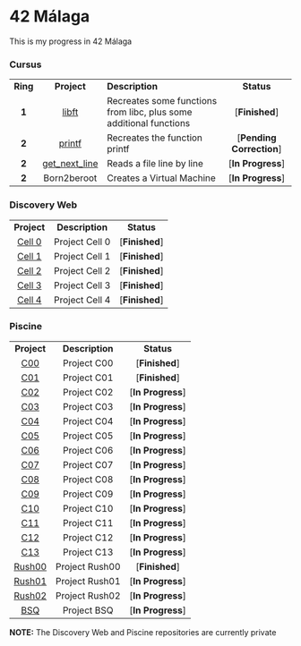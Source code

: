 <!-- Title -->

# 42 Málaga

This is my progress in 42 Málaga

<!-- Cursus -->

### Cursus

<table>
	<tr>
		<td align="center"><strong>Ring</strong></td>
		<td align="center"><strong>Project</strong></td>
		<td><strong>Description</strong></td>
		<td align="center"><strong>Status</strong></td>
	</tr>
	<tr>
		<td align="center"><strong>1</strong></td>
		<td align="center"><a href="https://github.com/SrRecursive/libft">libft</a></td>
		<td>Recreates some functions from libc, plus some additional functions</td>
		<td align="center">[<strong>Finished</strong>]</td>
	</tr>
	<tr>
		<td align="center"><strong>2</strong></td>
		<td align="center"><a href="https://github.com/SrRecursive/printf">printf</a></td>
		<td>Recreates the function printf</td>
		<td align="center">[<strong>Pending Correction</strong>]</td>
	</tr>
	<tr>
		<td align="center"><strong>2</strong></td>
		<td align="center"><a href="https://github.com/SrRecursive/get_next_line">get_next_line</a></td>
		<td>Reads a file line by line</td>
		<td align="center">[<strong>In Progress</strong>]</td>
	</tr>
	<tr>
		<td align="center"><strong>2</strong></td>
		<td align="center">Born2beroot</td>
		<td>Creates a Virtual Machine</td>
		<td align="center">[<strong>In Progress</strong>]</td>
	</tr>
</table>


<!-- Discovery Web -->

### Discovery Web

<table>
	<tr>
		<td align="center"><strong>Project</strong></td>
		<td align="center"><strong>Description</strong></td>
		<td align="center"><strong>Status</strong></td>
	</tr>
	<tr>
		<td align="center"><a href="https://github.com/SrRecursive/DiscoveryWeb/tree/main/discovery_piscine/cell0">Cell 0</a></td>
		<td align="center">Project Cell 0</td>
		<td align="center">[<strong>Finished</strong>]</td>
	</tr>
	<tr>
		<td align="center"><a href="https://github.com/SrRecursive/DiscoveryWeb/tree/main/discovery_piscine/cell1">Cell 1</a></td>
		<td align="center">Project Cell 1</td>
		<td align="center">[<strong>Finished</strong>]</td>
	</tr>
	<tr>
		<td align="center"><a href="https://github.com/SrRecursive/DiscoveryWeb/tree/main/discovery_piscine/cell2">Cell 2</a></td>
		<td align="center">Project Cell 2</td>
		<td align="center">[<strong>Finished</strong>]</td>
	</tr>
	<tr>
		<td align="center"><a href="https://github.com/SrRecursive/DiscoveryWeb/tree/main/discovery_piscine/cell3">Cell 3</a></td>
		<td align="center">Project Cell 3</td>
		<td align="center">[<strong>Finished</strong>]</td>
	</tr>
	<tr>
		<td align="center"><a href="https://github.com/SrRecursive/DiscoveryWeb/tree/main/discovery_piscine/cell4">Cell 4</a></td>
		<td align="center">Project Cell 4</td>
		<td align="center">[<strong>Finished</strong>]</td>
	</tr>
</table>

<!-- Piscine -->

### Piscine

<table>
	<tr>
		<td align="center"><strong>Project</strong></td>
		<td align="center"><strong>Description</strong></td>
		<td align="center"><strong>Status</strong></td>
	</tr>
	<tr>
		<td align="center"><a href="https://github.com/SrRecursive/Piscine/tree/main/C00">C00</a></td>
		<td align="center">Project C00</td>
		<td align="center">[<strong>Finished</strong>]</td>
	</tr>
	<tr>
		<td align="center"><a href="https://github.com/SrRecursive/Piscine/tree/main/C01">C01</a></td>
		<td align="center">Project C01</td>
		<td align="center">[<strong>Finished</strong>]</td>
	</tr>
	<tr>
		<td align="center"><a href="https://github.com/SrRecursive/Piscine/tree/main/C02">C02</a></td>
		<td align="center">Project C02</td>
		<td align="center">[<strong>In Progress</strong>]</td>
	</tr>
	<tr>
		<td align="center"><a href="https://github.com/SrRecursive/Piscine/tree/main/C03">C03</a></td>
		<td align="center">Project C03</td>
		<td align="center">[<strong>In Progress</strong>]</td>
	</tr>
	<tr>
		<td align="center"><a href="https://github.com/SrRecursive/Piscine/tree/main/C04">C04</a></td>
		<td align="center">Project C04</td>
		<td align="center">[<strong>In Progress</strong>]</td>
	</tr>
	<tr>
		<td align="center"><a href="https://github.com/SrRecursive/Piscine/tree/main/C05">C05</a></td>
		<td align="center">Project C05</td>
		<td align="center">[<strong>In Progress</strong>]</td>
	</tr>
	<tr>
		<td align="center"><a href="https://github.com/SrRecursive/Piscine/tree/main/C06">C06</a></td>
		<td align="center">Project C06</td>
		<td align="center">[<strong>In Progress</strong>]</td>
	</tr>
	<tr>
		<td align="center"><a href="https://github.com/SrRecursive/Piscine/tree/main/C07">C07</a></td>
		<td align="center">Project C07</td>
		<td align="center">[<strong>In Progress</strong>]</td>
	</tr>
	<tr>
		<td align="center"><a href="https://github.com/SrRecursive/Piscine/tree/main/C08">C08</a></td>
		<td align="center">Project C08</td>
		<td align="center">[<strong>In Progress</strong>]</td>
	</tr>
	<tr>
		<td align="center"><a href="https://github.com/SrRecursive/Piscine/tree/main/C09">C09</a></td>
		<td align="center">Project C09</td>
		<td align="center">[<strong>In Progress</strong>]</td>
	</tr>
	<tr>
		<td align="center"><a href="https://github.com/SrRecursive/Piscine/tree/main/C10">C10</a></td>
		<td align="center">Project C10</td>
		<td align="center">[<strong>In Progress</strong>]</td>
	</tr>
	<tr>
		<td align="center"><a href="https://github.com/SrRecursive/Piscine/tree/main/C11">C11</a></td>
		<td align="center">Project C11</td>
		<td align="center">[<strong>In Progress</strong>]</td>
	</tr>
		<tr>
		<td align="center"><a href="https://github.com/SrRecursive/Piscine/tree/main/C12">C12</a></td>
		<td align="center">Project C12</td>
		<td align="center">[<strong>In Progress</strong>]</td>
	</tr>
	<tr>
		<td align="center"><a href="https://github.com/SrRecursive/Piscine/tree/main/C13">C13</a></td>
		<td align="center">Project C13</td>
		<td align="center">[<strong>In Progress</strong>]</td>
	</tr>
	<tr>
		<td align="center"><a href="https://github.com/SrRecursive/Piscine/tree/main/Rush00">Rush00</a></td>
		<td align="center">Project Rush00</td>
		<td align="center">[<strong>Finished</strong>]</td>
	</tr>
	<tr>
		<td align="center"><a href="https://github.com/SrRecursive/Piscine/tree/main/Rush01">Rush01</a></td>
		<td align="center">Project Rush01</td>
		<td align="center">[<strong>In Progress</strong>]</td>
	</tr>
	<tr>
		<td align="center"><a href="https://github.com/SrRecursive/Piscine/tree/main/Rush02">Rush02</a></td>
		<td align="center">Project Rush02</td>
		<td align="center">[<strong>In Progress</strong>]</td>
	</tr>
	<tr>
		<td align="center"><a href="https://github.com/SrRecursive/Piscine/tree/main/BSQ">BSQ</a></td>
		<td align="center">Project BSQ</td>
		<td align="center">[<strong>In Progress</strong>]</td>
	</tr>
</table>

**NOTE:**
The Discovery Web and Piscine repositories are currently private



